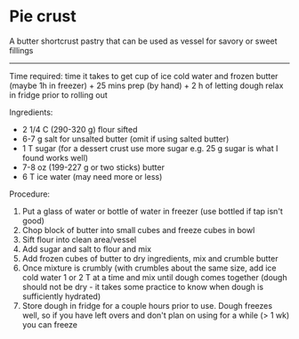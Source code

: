 # Pie crust

A butter shortcrust pastry that can be used as vessel for savory or sweet fillings

---

Time required: time it takes to get cup of ice cold water and frozen butter (maybe 1h in freezer) + 25 mins prep (by hand) + 2 h of letting dough relax in fridge prior to rolling out

Ingredients:
* 2 1/4 C (290-320 g) flour sifted 
* 6-7 g salt for unsalted butter (omit if using salted butter)
* 1 T sugar (for a dessert crust use more sugar e.g. 25 g sugar is what I found works well)
* 7-8 oz (199-227 g or two sticks) butter 
* 6 T ice water (may need more or less)

Procedure:
1. Put a glass of water or bottle of water in freezer (use bottled if tap isn't good)
2. Chop block of butter into small cubes and freeze cubes in bowl
3. Sift flour into clean area/vessel
4. Add sugar and salt to flour and mix
5. Add frozen cubes of butter to dry ingredients, mix and crumble butter
6. Once mixture is crumbly (with crumbles about the same size, add ice cold water 1 or 2 T at a time and mix until dough comes together (dough should not be dry - it takes some practice to know when dough is sufficiently hydrated)
7. Store dough in fridge for a couple hours prior to use. Dough freezes well, so if you have left overs and don't plan on using for a while (> 1 wk) you can freeze 



